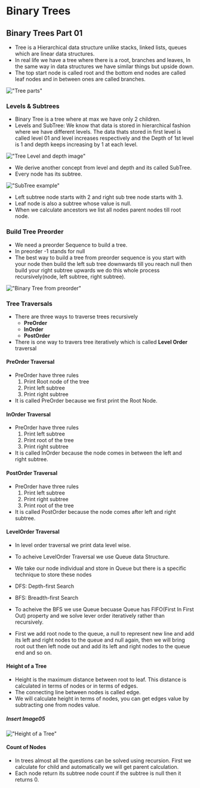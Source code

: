 # Binary Trees

## Binary Trees Part 01

- Tree is a Hierarchical data structure unlike stacks, linked lists, queues which are linear data structures.
- In real life we have a tree where there is a root, branches and leaves, In the same way in data structures we have similar things but upside down.
- The top start node is called root and the bottom end nodes are called leaf nodes and in between ones are called branches.

!["Tree parts"]("https://github.com/deepak-medam/Courses-Images/blob/main/javaDS/BinaryTrees/BinaryTree_01.png?raw=true")

### Levels & Subtrees

- Binary Tree is a tree where at max we have only 2 children.
- Levels and SubTree: We know that data is stored in hierarchical fashion where we have different levels. The data thats stored in first level is called level 01 and level increases respectively and the Depth of 1st level is 1 and depth keeps increasing by 1 at each level.

!["Tree Level and depth image"]("https://github.com/deepak-medam/Courses-Images/blob/main/javaDS/BinaryTrees/BinaryTree_02.png?raw=true")

- We derive another concept from level and depth and its called SubTree.
- Every node has its subtree.

!["SubTree example"]("https://github.com/deepak-medam/Courses-Images/blob/main/javaDS/BinaryTrees/BinaryTree_03.png?raw=true")

- Left subtree node starts with 2 and right sub tree node starts with 3.
- Leaf node is also a subtree whose value is null.
- When we calculate ancestors we list all nodes parent nodes till root node.

### Build Tree Preorder

- We need a preorder Sequence to build a tree.
- In preorder -1 stands for null
- The best way to build a tree from preorder sequence is you start with your node then build the left sub tree downwards till you reach null then build your right subtree upwards we do this whole process recursively(node, left subtree, right subtree).

!["Binary Tree from preorder"]("https://github.com/deepak-medam/Courses-Images/blob/main/javaDS/BinaryTrees/BinaryTree_04.PNG?raw=true")

### Tree Traversals

- There are three ways to traverse trees recursively
  - **PreOrder**
  - **InOrder**
  - **PostOrder**
- There is one way to travers tree iteratively which is called **Level Order** traversal

#### PreOrder Traversal

- PreOrder have three rules
  1. Print Root node of the tree
  2. Print left subtree
  3. Print right subtree
- It is called PreOrder because we first print the Root Node.

#### InOrder Traversal

- PreOrder have three rules
  1. Print left subtree
  2. Print root of the tree
  3. Print right subtree
- It is called InOrder because the node comes in between the left and right subtree.

#### PostOrder Traversal

- PreOrder have three rules
  1. Print left subtree
  2. Print right subtree
  3. Print root of the tree
- It is called PostOrder because the node comes after left and right subtree.

#### LevelOrder Traversal

- In level order traversal we print data level wise.
- To acheive LevelOrder Traversal we use Queue data Structure.
- We take our node individual and store in Queue but there is a specific technique to store these nodes

- DFS: Depth-first Search
- BFS: Breadth-first Search

- To acheive the BFS we use Queue becuase Queue has FIFO(First In First Out) property and we solve lever order iteratively rather than recursively.
- First we add root node to the queue, a null to represent new line and add its left and right nodes to the queue and null again, then we will bring root out then left node out and add its left and right nodes to the queue end and so on.

#### Height of a Tree

- Height is the maximum distance between root to leaf. This distance is calculated in terms of nodes or in terms of edges.
- The connecting line between nodes is called edge.
- We will calculate height in terms of nodes, you can get edges value by subtracting one from nodes value.

##### Insert Image05

!["Height of a Tree"]("https://github.com/deepak-medam/Courses-Images/blob/main/javaDS/BinaryTrees/BinaryTree_05.png?raw=true")

#### Count of Nodes

- In trees almost all the questions can be solved using recursion. First we calculate for child and automatically we will get parent calculation.
- Each node return its subtree node count if the subtree is null then it returns 0.
